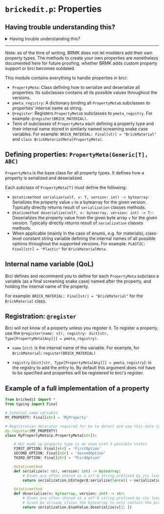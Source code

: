 # `brickedit.p`: Properties

## Having trouble understanding this?

<details>
<summary>Having trouble understanding this?</summary>

Are you a beginner in computer science or unfamiliar with Python? This short section will give some information to go back to if you need help reading:

- Decorators are things that wrap around functions and classes to easily add additional code. You can see them as a special kind of function. They are placed above a class or function and start with `@`. They can take arguments in parentheses. For example: `@staticmethod`, `@p.register(BRICK_MATERIAL)`.
- While somewhat uncommon in Python, there are generic types. A concise note: TypeVars and Generic are used by type checkers (mypy, IDEs) and are not enforced at runtime. `T` is a common name for a type variable. Example usage: `class MyClass(ParentClass[str])` tells type checkers that all `T`s in `ParentClass`'s are `str`.

</details>

-----

Note: as of the time of writing, BRMK does not let modders add their own property types. The methods to create your own properties are nonetheless documented here for future proofing, whether BRMK adds custom property support or brci becomes outdated.

This module contains everything to handle properties in brci:
- `PropertyMeta`: Class defining how to serialize and deserialize all properties. Its subclasses contains all its possible values throughout the versions.
- `pmeta_registry`: A dictionary binding all `PropertyMeta`s subclasses to properties' internal name as string.
- `@register`: Registers `PropertyMeta`s subclasses to `pmeta_registry`. For example: `@register(BRICK_MATERIAL)`.
- Tens of subclasses of `PropertyMeta` each defining a property type and their internal name stored in similarly named screaming snake case variables. For example: `BRICK_MATERIAL: Final[str] = "BrickMaterial"` and `class BrickMaterialMeta(PropertyMeta)`.

## Defining properties: `PropertyMeta(Generic[T], ABC)`

`PropertyMeta` is the base class for all property types. It defines how a property is serialized and deserialized.

Each subclass of `PropertyMeta[T]` must define the following:
- `@staticmethod serialize(self, v: T, version: int) -> bytearray`: Serializes the property value `v` to a bytearray for the given version. Typically directly returns result of `serialization` classes methods.
- `@taticmethod deserialize(self, v: bytearray, version: int) -> T:`: Deserializes the property value from the given byte array `v` for the given version. Typically directly returns result of `serialization` classes methods.
- When applicable (mainly in the case of enums, e.g. for materials), class-level constant string variable defining the internal names of all possible options throughout the supported versions. For example: `PLASTIC: Final[str] = "Plastic"` for `BrickMaterialMeta`.

## Internal name variable (QoL)

Brci defines and recommend you to define for each `PropertyMeta` subclass a variable (as a final screaming snake case) named after the property, and holding the internal name of the property.

For example: `BRICK_MATERIAL: Final[str] = "BrickMaterial"` for the `BrickMaterial` class.

## Registration: `@register`

Brci will not know of a property unless you register it. To register a property, use the `@register(name: str, registry: dict[str, Type[PropertyMeta[Any]]] = pmeta_registry)`.

- `name` (`str`): is the internal name of the variable. For example, for `BrickMaterial`: `register(BRICK_MATERIAL)`

- `registry` (`dict[str, Type[PropertyMeta[Any]]] = pmeta_registry`): is the registry to add the entry to. By default this argument does not have to be specified and properties will be registered to brci's register.


## Example of a full implementation of a property

```python
from brickedit import *
from typing import Final

# Internal name variable
MY_PROPERTY: Final[str] = 'MyProperty'

# Registration decorator required for be to detect and use this data type
@p.register(MY_PROPERTY)
class MyPropertyMeta(p.PropertyMeta[str]):

    # Our made up property type is an enum with 3 possible states
    FIRST_OPTION: Final[str] = 'FirstOption'
    SECOND_OPTION: Final[str] = 'SecondOption'
    THIRD_OPTION: Final[str] = 'ThirdOption'

    @staticmethod
    def serialize(v: str, version: int) -> bytearray:
        # Enums are often stored as a utf-8 string prefixed by its length as a UInteger8
        return serialization.UInteger8.serialize(len(v)) + serialization.EnumValue.serialize(v)

    @staticmethod
    def deserialize(v: bytearray, version: int) -> str:
        # Enums are often stored as a utf-8 string prefixed by its length as a UInteger8
        # Given be already slices the bytearray to only contain the property value, we can skip the first byte
        return serialization.EnumValue.deserialize(v[1: ])
```